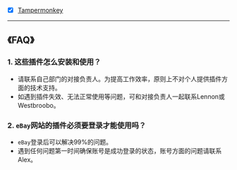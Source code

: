 - [x] [Tampermonkey](https://www.tampermonkey.net/)

- - -

## 《FAQ》

### 1. 这些插件怎么安装和使用？

- 请联系自己部门的对接负责人。为提高工作效率，原则上不对个人提供插件方面的技术支持。
- 如遇到插件失效、无法正常使用等问题，可和对接负责人一起联系Lennon或Westbroobo。

### 2. `eBay`网站的插件必须要登录才能使用吗？

- `eBay`登录后可以解决99%的问题。
- 遇到任何问题第一时间确保账号是成功登录的状态，账号方面的问题请联系Alex。